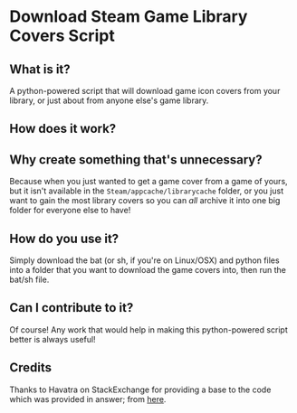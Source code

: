 # Download Steam Game Library Covers Script
## What is it?
A python-powered script that will download game icon covers from your library, or just about from anyone else's game library.
## How does it work?

## Why create something that's unnecessary?
Because when you just wanted to get a game cover from a game of yours, but it isn't available in the `Steam/appcache/librarycache` folder, or you just want to gain the most library covers so you can *all* archive it into one big folder for everyone else to have!
## How do you use it?
Simply download the bat (or sh, if you're on Linux/OSX) and python files into a folder that you want to download the game covers into, then run the bat/sh file.
## Can I contribute to it?
Of course! Any work that would help in making this python-powered script better is always useful!
## Credits
Thanks to Havatra on StackExchange for providing a base to the code which was provided in answer; from [here](https://gaming.stackexchange.com/a/359643/216848).
